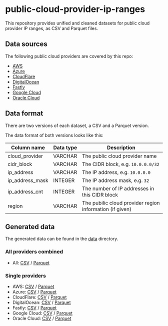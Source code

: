 # public-cloud-provider-ip-ranges
This repository provides unified and cleaned datasets for public cloud provider IP ranges, as CSV and Parquet files.

## Data sources
The following public cloud providers are covered by this repo:

* [AWS](https://ip-ranges.amazonaws.com/ip-ranges.json)
* [Azure](https://download.microsoft.com/download/7/1/D/71D86715-5596-4529-9B13-DA13A5DE5B63/ServiceTags_Public_20230417.json)
* [CloudFlare](https://www.cloudflare.com/ips-v4)
* [DigitalOcean](https://digitalocean.com/geo/google.csv)
* [Fastly](https://api.fastly.com/public-ip-list)
* [Google Cloud](https://www.gstatic.com/ipranges/cloud.json)
* [Oracle Cloud](https://docs.oracle.com/en-us/iaas/tools/public_ip_ranges.json)

## Data format
There are two versions of each dataset, a CSV and a Parquet version.

The data format of both versions looks like this:

| Column name | Data type | Description |
| ----------- | --------- | ----------- |
| cloud_provider | VARCHAR | The public cloud provider name |
| cidr_block | VARCHAR | The CIDR block, e.g. `10.0.0.0/32` |
| ip_address | VARCHAR |The IP address, e.g. `10.0.0.0` |
| ip_address_mask | INTEGER | The IP address mask, e.g. `32` |
| ip_address_cnt | INTEGER | The number of IP addresses in this CIDR block |
| region | VARCHAR | The pubilic cloud provider region information (if given) |

## Generated data
The generated data can be found in the [data](data/) directory.

### All providers combined
* All: [CSV](data/providers/all.csv) / [Parquet](data/providers/all.parquet)

### Single providers
* AWS: [CSV](data/providers/aws.csv) / [Parquet](data/providers/aws.parquet)
* Azure: [CSV](data/providers/azure.csv) / [Parquet](data/providers/azure.parquet)
* CloudFlare: [CSV](data/providers/cloudflare.csv) / [Parquet](data/providers/cloudflare.parquet)
* DigitalOcean: [CSV](data/providers/digitalocean.csv) / [Parquet](data/providers/digitalocean.parquet)
* Fastly: [CSV](data/providers/fastly.csv) / [Parquet](data/providers/fastly.parquet)
* Google Cloud: [CSV](data/providers/googlecloud.csv) / [Parquet](data/providers/googlecloud.parquet)
* Oracle Cloud: [CSV](data/providers/oracle.csv) / [Parquet](data/providers/oracle.parquet)


